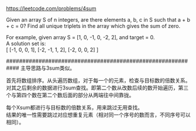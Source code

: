 https://leetcode.com/problems/4sum

Given an array S of n integers, are there elements a, b, c in S such that a + b + c = 0? Find all unique triplets in the array which gives the sum of zero.  

For example, given array S = [1, 0, -1, 0, -2, 2], and target = 0.  
A solution set is:  
[
  [-1,  0, 0, 1],
  [-2, -1, 1, 2],
  [-2,  0, 0, 2]
]

############################################################
主导思路与3sum类似。  

首先将数组排序。从头遍历数组，对于每一个的元素，检查与目标数的倍数关系。  
对其之后剩余的数据进行3sum查找。即第二个数从改数后续的数开始遍历，第三个与第四个数在第二个数后面的部分从两端往中间靠拢。  

每个Xsum都进行与目标数的倍数关系，用来跳过无用查找。  
结果的唯一性需要跳过对应想重复元素（相对同一个序号的数而言，不同序号可以相同）。  
